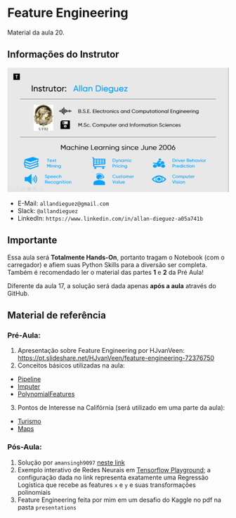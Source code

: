 # Feature Engineering
Material da aula 20.

## Informações do Instrutor
![Infos do Instrutor](images/info_instrutor.png)

* E-Mail: `allandieguez@gmail.com`
* Slack: `@allandieguez`
* LinkedIn: `https://www.linkedin.com/in/allan-dieguez-a05a741b`

## Importante

Essa aula será **Totalmente Hands-On**, portanto tragam o Notebook (com o carregador) e afiem suas Python Skills para a diversão ser completa. Também é recomendado ler o material das partes **1** e **2** da Pré Aula!

Diferente da aula 17, a solução será dada apenas **após a aula** através do GitHub.


## Material de referência

### Pré-Aula:
1. Apresentação sobre Feature Engineering por HJvanVeen: https://pt.slideshare.net/HJvanVeen/feature-engineering-72376750
2. Conceitos básicos utilizadas na aula:
 - [Pipeline](http://michelleful.github.io/code-blog/2015/06/20/pipelines/)
 - [Imputer](https://chrisalbon.com/machine_learning/preprocessing_structured_data/impute_missing_values_with_means/)
 - [PolynomialFeatures](http://scikit-learn.org/stable/modules/generated/sklearn.preprocessing.PolynomialFeatures.html)
3. Pontos de Interesse na Califórnia (será utilizado em uma parte da aula):
 - [Turismo](https://www.tripadvisor.com.br/Attractions-g28926-Activities-California.html)
 - [Maps](https://www.google.com.br/maps/search/California,+USA) 

### Pós-Aula:
1. Solução por `amansingh9097` [neste link](https://github.com/amansingh9097/CaliforniaHousingPrices/blob/master/California-Housing-Prices.ipynb)
2. Exemplo interativo de Redes Neurais em [Tensorflow Playground](http://playground.tensorflow.org/#activation=tanh&batchSize=10&dataset=circle&regDataset=reg-plane&learningRate=0.03&regularizationRate=0&noise=0&networkShape=&seed=0.17211&showTestData=false&discretize=false&percTrainData=50&x=true&y=true&xTimesY=true&xSquared=true&ySquared=true&cosX=false&sinX=false&cosY=false&sinY=false&collectStats=false&problem=classification&initZero=false&hideText=false); a configuração dada no link representa exatamente uma Regressão Logística que recebe as features `x` e `y` e suas transformações polinomiais 
3. Feature Engineering feita por mim em um desafio do Kaggle no pdf na pasta `presentations`